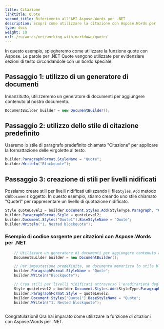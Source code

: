 ```yaml
---
title: Citazione
linktitle: Quote
second_title: Riferimento all'API Aspose.Words per .NET
description: Scopri come utilizzare la citazione con Aspose.Words per .NET Guida dettagliata.
type: docs
weight: 10
url: /ru/words/net/working-with-markdown/quote/
---
```


In questo esempio, spiegheremo come utilizzare la funzione quote con Aspose. Le parole per .NET Quote vengono utilizzate per evidenziare sezioni di testo circondandole con un bordo speciale.

## Passaggio 1: utilizzo di un generatore di documenti

Innanzitutto, utilizzeremo un generatore di documenti per aggiungere contenuto al nostro documento.

```csharp
DocumentBuilder builder = new DocumentBuilder();
```

## Passaggio 2: utilizzo dello stile di citazione predefinito

Useremo lo stile di paragrafo predefinito chiamato "Citazione" per applicare la formattazione delle virgolette al testo.

```csharp
builder.ParagraphFormat.StyleName = "Quote";
builder.Writeln("Blockquote");
```

## Passaggio 3: creazione di stili per livelli nidificati

 Possiamo creare stili per livelli nidificati utilizzando il file`Styles.Add` metodo del`Document` oggetto. In questo esempio, stiamo creando uno stile chiamato "Quote1" per rappresentare un livello di quotazione nidificato.

```csharp
Style quoteLevel2 = builder.Document.Styles.Add(StyleType.Paragraph, "Quote1");
builder.ParagraphFormat.Style = quoteLevel2;
builder.Document.Styles["Quote1"].BaseStyleName = "Quote";
builder.Writeln("1. Nested blockquote");
```

### Esempio di codice sorgente per citazioni con Aspose.Words per .NET


```csharp
	// Utilizzare un generatore di documenti per aggiungere contenuto al documento.
	DocumentBuilder builder = new DocumentBuilder();

	// Per impostazione predefinita, un documento memorizza lo stile blockquote per il primo livello.
	builder.ParagraphFormat.StyleName = "Quote";
	builder.Writeln("Blockquote");

	// Crea stili per livelli nidificati attraverso l'ereditarietà degli stili.
	Style quoteLevel2 = builder.Document.Styles.Add(StyleType.Paragraph, "Quote1");
	builder.ParagraphFormat.Style = quoteLevel2;
	builder.Document.Styles["Quote1"].BaseStyleName = "Quote";
	builder.Writeln("1. Nested blockquote");
            
```

Congratulazioni! Ora hai imparato come utilizzare la funzione di citazioni con Aspose.Words per .NET.

